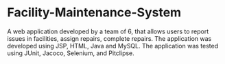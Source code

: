 # Facility-Maintenance-System
A web application developed by a team of 6, that allows users to report issues in facilities, assign repairs, complete repairs. The application was developed using JSP, HTML, Java and MySQL. The application was tested using JUnit, Jacoco, Selenium, and Pitclipse.
